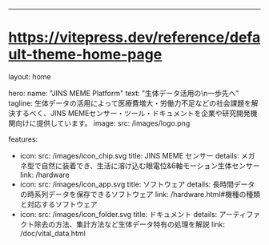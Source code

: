 ---
# https://vitepress.dev/reference/default-theme-home-page
layout: home

hero:
  name: "JINS MEME Platform"
  text: "生体データ活用の\n一歩先へ"
  tagline: 生体データの活用によって医療費増大・労働力不足などの社会課題を解決するべく、JINS MEMEセンサー・ツール・ドキュメントを企業や研究開発機関向けに提供しています。
  image:
    src: /images/logo.png

features:
  - icon: 
      src: /images/icon_chip.svg
    title: JINS MEME センサー
    details: メガネ型で自然に装着でき、生活に溶け込む眼電位&6軸モーション生体センサー
    link: /hardware
  - icon: 
      src: /images/icon_app.svg
    title: ソフトウェア
    details: 長時間データの時系列データを保存できるソフトウェア
    link: /hardware.html#機種の種類と対応するソフトウェア
  - icon: 
      src: /images/icon_folder.svg
    title: ドキュメント
    details: アーティファクト除去の方法、集計方法など生体データ特有の処理を解説
    link: /doc/vital_data.html


